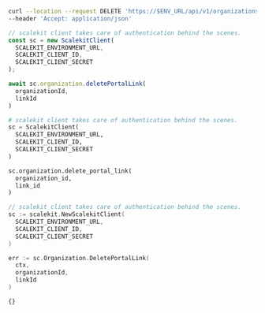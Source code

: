 
<CodeWithHeader method="delete" endpoint="/api/v1/organizations/{id}/portal_links">
<Tabs groupId="tech-stack" querystring>
<TabItem value="curl" label="cURL">

```bash showLineNumbers
curl --location --request DELETE 'https://$ENV_URL/api/v1/organizations/{id}/portal_links' \
--header 'Accept: application/json'
```

</TabItem>
<TabItem value="nodejs" label="Node.js">

```js showLineNumbers
// scalekit client takes care of authentication behind the scenes.
const sc = new ScalekitClient(
  SCALEKIT_ENVIRONMENT_URL,
  SCALEKIT_CLIENT_ID,
  SCALEKIT_CLIENT_SECRET
);

await sc.organization.deletePortalLink(
  organizationId,
  linkId
)

```

</TabItem>
<TabItem value="py" label="Python">

```python showLineNumbers
# scalekit client takes care of authentication behind the scenes.
sc = ScalekitClient(
  SCALEKIT_ENVIRONMENT_URL,
  SCALEKIT_CLIENT_ID,
  SCALEKIT_CLIENT_SECRET
)

sc.organization.delete_portal_link(
  organization_id,
  link_id
)

```

</TabItem>
<TabItem value="golang" label="Go">
  
  ```go showLineNumbers
  // scalekit client takes care of authentication behind the scenes.
  sc := scalekit.NewScalekitClient(
    SCALEKIT_ENVIRONMENT_URL,
    SCALEKIT_CLIENT_ID,
    SCALEKIT_CLIENT_SECRET
  )

  err := sc.Organization.DeletePortalLink(
    ctx,
    organizationId,
    linkId
  )
  ```

</TabItem>
</Tabs>
</CodeWithHeader>
<CodeWithHeader title="Response">

```js
{}
```

</CodeWithHeader>
